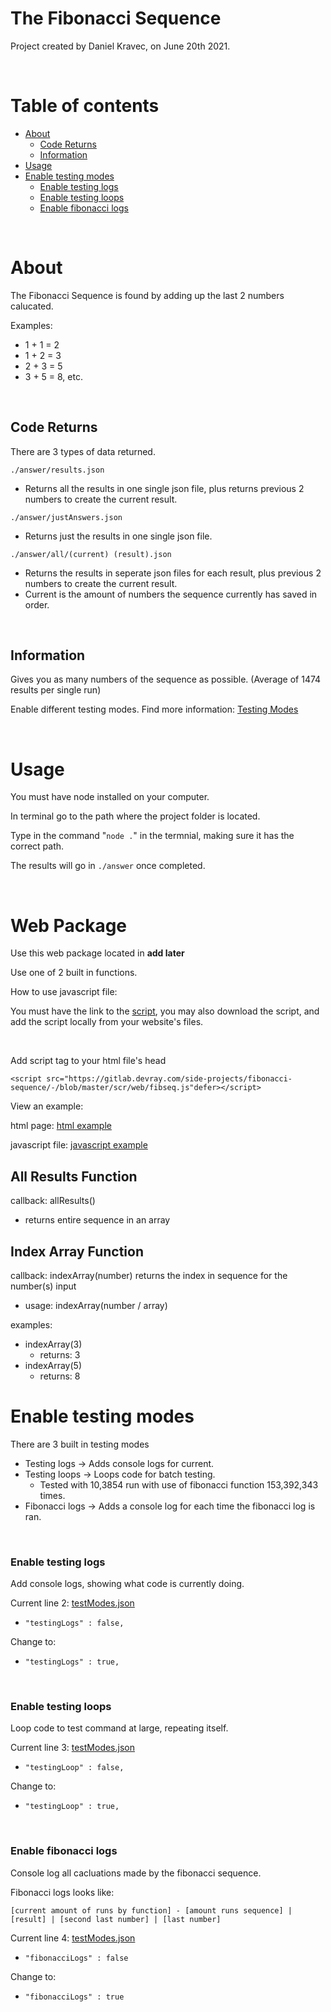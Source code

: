 # The Fibonacci Sequence
Project created by Daniel Kravec, on June 20th 2021. 

<br />

# Table of contents
- [About](#about)
    - [Code Returns](#code-returns)
    - [Information](#information)
- [Usage](#usage)
- [Enable testing modes](#enable-testing-modes)
    - [Enable testing logs](#enable-testing-logs)
    - [Enable testing loops](#enable-testing-loops)
    - [Enable fibonacci logs](#enable-fibonacci-logs)

<br />

# About
The Fibonacci Sequence is found by adding up the last 2 numbers calucated.

Examples: 
- 1 + 1 = 2
- 1 + 2 = 3
- 2 + 3 = 5
- 3 + 5 = 8, etc.

<br />

## Code Returns
There are 3 types of data returned.

`./answer/results.json`
- Returns all the results in one single json file, plus returns previous 2 numbers to create the current result.

`./answer/justAnswers.json`
- Returns just the results in one single json file.

`./answer/all/(current) (result).json`
- Returns the results in seperate json files for each result, plus previous 2 numbers to create the current result. 
- Current is the amount of numbers the sequence currently has saved in order.

<br />

## Information
Gives you as many numbers of the sequence as possible. (Average of 1474 results per single run)

Enable different testing modes. Find more information: [Testing Modes](#enable-testing-modes)



<br />

# Usage

You must have node installed on your computer.

In terminal go to the path where the project folder is located.

Type in the command "`node .`" in the termnial, making sure it has the correct path.

The results will go in `./answer` once completed. 

<br />

# Web Package
Use this web package located in <b> add later </b>

Use one of 2 built in functions. 

How to use javascript file:

You must have the link to the [script](./scr/web/fibseq.js), you may also download the script, and add the script locally from your website's files.

<br />

Add script tag to your html file's head

`<script src="https://gitlab.devray.com/side-projects/fibonacci-sequence/-/blob/master/scr/web/fibseq.js"defer></script>`

View an example:

html page: [html example](./scr/web/html-example/index.html)

javascript file: [javascript example](./scr/web/html-example/script.js)

## All Results Function
callback: allResults()
- returns entire sequence in an array

## Index Array Function
callback: indexArray(number)
returns the index in sequence for the number(s) input 

- usage: indexArray(number / array)

examples:
- indexArray(3)
    - returns: 3
- indexArray(5)
    - returns: 8


# Enable testing modes

There are 3 built in testing modes
- Testing logs -> Adds console logs for current.
- Testing loops -> Loops code for batch testing.
    - Tested with 10,3854 run with use of fibonacci function 153,392,343 times.
- Fibonacci logs -> Adds a console log for each time the fibonacci log is ran.
<br />

### Enable testing logs

Add console logs, showing what code is currently doing.

Current line 2: [testModes.json](./testModes.json)
- `"testingLogs" : false,`

Change to:
- `"testingLogs" : true,`

<br />

### Enable testing loops

Loop code to test command at large, repeating itself.

Current line 3: [testModes.json](./testModes.json)
- `"testingLoop" : false,`

Change to:
- `"testingLoop" : true,`

<br />

### Enable fibonacci logs

Console log all cacluations made by the fibonacci sequence.

Fibonacci logs looks like: 

`[current amount of runs by function] - [amount runs sequence] | [result] | [second last number] | [last number]`

Current line 4: [testModes.json](./testModes.json)
- `"fibonacciLogs" : false`

Change to:
- `"fibonacciLogs" : true`
